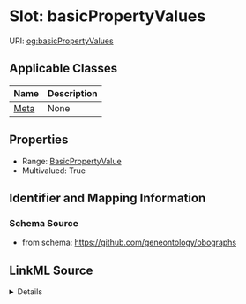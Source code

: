 # Slot: basicPropertyValues

URI: [og:basicPropertyValues](https://github.com/geneontology/obographs/basicPropertyValues)



<!-- no inheritance hierarchy -->




## Applicable Classes

| Name | Description |
| --- | --- |
[Meta](Meta.md) | None






## Properties

* Range: [BasicPropertyValue](BasicPropertyValue.md)
* Multivalued: True







## Identifier and Mapping Information







### Schema Source


* from schema: https://github.com/geneontology/obographs




## LinkML Source

<details>
```yaml
name: basicPropertyValues
from_schema: https://github.com/geneontology/obographs
rank: 1000
multivalued: true
alias: basicPropertyValues
domain_of:
- Meta
range: BasicPropertyValue

```
</details>